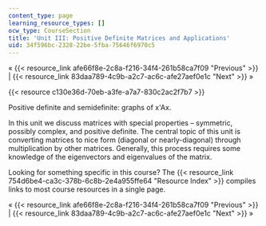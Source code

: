```yaml
---
content_type: page
learning_resource_types: []
ocw_type: CourseSection
title: 'Unit III: Positive Definite Matrices and Applications'
uid: 34f596bc-2328-22be-5fba-75646f6970c5
---
```


« {{< resource_link afe66f8e-2c8a-f216-34f4-261b58ca7f09 "Previous" >}} | {{< resource_link 83daa789-4c9b-a2c7-ac6c-afe27aef0e1c "Next" >}} »

{{< resource c130e36d-70eb-a3fe-a7a7-830c2ac2f7b7 >}}

Positive definite and semidefinite: graphs of x'Ax.

In this unit we discuss matrices with special properties – symmetric, possibly complex, and positive definite. The central topic of this unit is converting matrices to nice form (diagonal or nearly-diagonal) through multiplication by other matrices. Generally, this process requires some knowledge of the eigenvectors and eigenvalues of the matrix.

Looking for something specific in this course? The {{< resource_link 754d6be4-ca3c-378b-6c8b-2e4a955ffe64 "Resource Index" >}} compiles links to most course resources in a single page.

« {{< resource_link afe66f8e-2c8a-f216-34f4-261b58ca7f09 "Previous" >}} | {{< resource_link 83daa789-4c9b-a2c7-ac6c-afe27aef0e1c "Next" >}} »